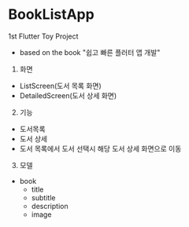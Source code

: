 # BookListApp
1st Flutter Toy Project
* based on the book "쉽고 빠른 플러터 앱 개발"

1. 화면
  * ListScreen(도서 목록 화면)
  * DetailedScreen(도서 상세 화면)
2. 기능
  * 도서목록
  * 도서 상세
  * 도서 목록에서 도서 선택시 해당 도서 상세 화면으로 이동
3. 모델
  * book
    * title
    * subtitle
    * description
    * image
